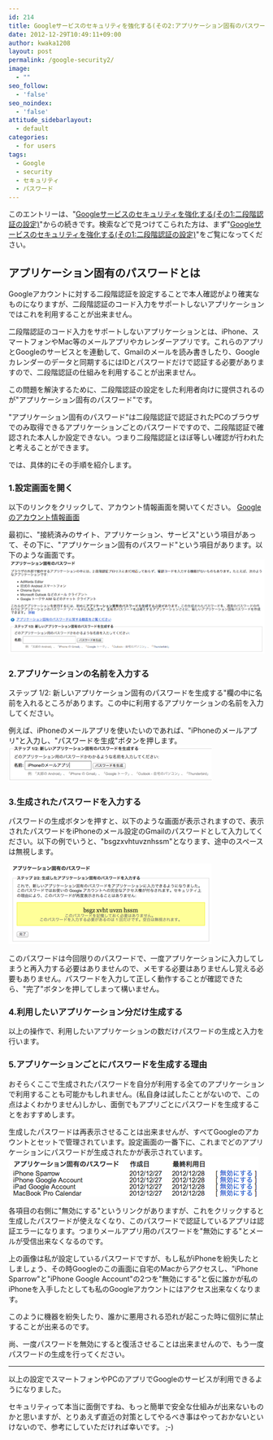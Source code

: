 ```yaml
---
id: 214
title: Googleサービスのセキュリティを強化する(その2:アプリケーション固有のパスワードを利用する)
date: 2012-12-29T10:49:11+09:00
author: kwaka1208
layout: post
permalink: /google-security2/
image:
  - ""
seo_follow:
  - 'false'
seo_noindex:
  - 'false'
attitude_sidebarlayout:
  - default
categories:
  - for users
tags:
  - Google
  - security
  - セキュリティ
  - パスワード
---
```

このエントリーは、"[Googleサービスのセキュリティを強化する(その1:二段階認証の設定)](/google-security1/)"からの続きです。検索などで見つけてこられた方は、まず"[Googleサービスのセキュリティを強化する(その1:二段階認証の設定)](/google-security1/)"をご覧になってください。

## アプリケーション固有のパスワードとは
Googleアカウントに対する二段階認証を設定することで本人確認がより確実なものになりますが、二段階認証のコード入力をサポートしないアプリケーションではこれを利用することが出来ません。

二段階認証のコード入力をサポートしないアプリケーションとは、iPhone、スマートフォンやMac等のメールアプリやカレンダーアプリです。これらのアプリとGoogleのサービスとを連動して、Gmailのメールを読み書きしたり、Googleカレンダーのデータと同期するにはIDとパスワードだけで認証する必要がありますので、二段階認証の仕組みを利用することが出来ません。

この問題を解決するために、二段階認証の設定をした利用者向けに提供されるのが"アプリケーション固有のパスワード"です。

"アプリケーション固有のパスワード"は二段階認証で認証されたPCのブラウザでのみ取得できるアプリケーションごとのパスワードですので、二段階認証で確認された本人しか設定できない。つまり二段階認証とほぼ等しい確認が行われたと考えることができます。

では、具体的にその手順を紹介します。

### 1.設定画面を開く
以下のリンクをクリックして、アカウント情報画面を開いてください。
[Googleのアカウント情報画面](https://accounts.google.com/b/0/IssuedAuthSubTokens?hl=ja)

最初に、"接続済みのサイト、アプリケーション、サービス"という項目があって、その下に、"<span class="emphasis">アプリケーション固有のパスワード</span>"という項目があります。以下のような画面です。
![アプリケーション固有のパスワード](/assets/images/2012/12/uniqpass1.png)

### 2.アプリケーションの名前を入力する
<span class="emphasis">ステップ 1/2: 新しいアプリケーション固有のパスワードを生成する</span>"欄の中に名前を入れるところがあります。この中に利用するアプリケーションの名前を入力してください。

例えば、iPhoneのメールアプリを使いたいのであれば、"iPhoneのメールアプリ"と入力し、"パスワードを生成"ボタンを押します。
![アプリケーションの名前入力](/assets/images/2012/12/uniqpass2.png)

### 3.生成されたパスワードを入力する
パスワードの生成ボタンを押すと、以下のような画面が表示されますので、表示されたパスワードをiPhoneのメール設定のGmailのパスワードとして入力してください。以下の例でいうと、"bsgzxvhtuvznhssm"となります、途中のスペースは無視します。

![パスワード表示](/assets/images/2012/12/uniqpass3.png)

このパスワードは今回限りのパスワードで、一度アプリケーションに入力してしまうと再入力する必要はありませんので、メモする必要はありませんし覚える必要もありません。パスワードを入力して正しく動作することが確認できたら、"完了"ボタンを押してしまって構いません。

### 4.利用したいアプリケーション分だけ生成する
以上の操作で、利用したいアプリケーションの数だけパスワードの生成と入力を行います。

### 5.アプリケーションごとにパスワードを生成する理由
おそらくここで生成されたパスワードを自分が利用する全てのアプリケーションで利用することも可能かもしれません。(私自身は試したことがないので、この点はよくわかりません)しかし、面倒でもアプリごとにパスワードを生成することをおすすめします。

生成したパスワードは再表示させることは出来ませんが、すべてGoogleのアカウントとセットで管理されています。設定画面の一番下に、これまでどのアプリケーションにパスワードが生成されたかが表示されています。
![発行済パスワードのリスト](/assets/images/2012/12/uniqpass4.png)

各項目の右側に"無効にする"というリンクがありますが、これをクリックすると生成したパスワードが使えなくなり、このパスワードで認証しているアプリは認証エラーになります。つまりメールアプリ用のパスワードを"無効にする"とメールが受信出来なくなるのです。

上の画像は私が設定しているパスワードですが、もし私がiPhoneを紛失したとしましょう、その時Googleのこの画面に自宅のMacからアクセスし、"iPhone Sparrow"と"iPhone Google Account"の2つを"無効にする"と仮に誰かが私のiPhoneを入手したとしても私のGoogleアカウントにはアクセス出来なくなります。

このように機器を紛失したり、誰かに悪用される恐れが起こった時に個別に禁止することが出来るのです。

尚、一度パスワードを無効にすると復活させることは出来ませんので、もう一度パスワードの生成を行ってください。

- - -
以上の設定でスマートフォンやPCのアプリでGoogleのサービスが利用できるようになりました。

セキュリティって本当に面倒ですね、もっと簡単で安全な仕組みが出来ないものかと思いますが、とりあえず直近の対策としてやるべき事はやっておかないといけないので、参考にしていただければ幸いです。 ;-)